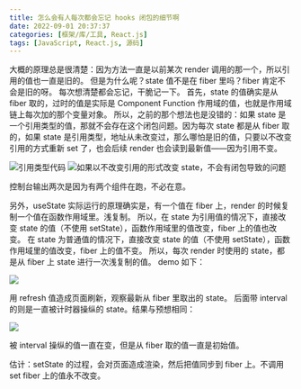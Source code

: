 ```yaml
---
title: 怎么会有人每次都会忘记 hooks 闭包的细节啊
date: 2022-09-01 20:37:37
categories: [框架/库/工具, React.js]
tags: [JavaScript, React.js, 源码]
---
```


大概的原理总是很清楚：因为方法一直是以前某次 render 调用的那一个，所以引用的值也一直是旧的。
但是为什么呢？state 值不是在 fiber 里吗？fiber 肯定不会是旧的呀。
每次想清楚都会忘记，干脆记一下。
首先，state 的值确实是从 fiber 取的，过时的值是实际是 Component Function 作用域的值，也就是作用域链上每次加的那个变量对象。
所以，之前的那个想法也是没错的：如果 state 是一个引用类型的值，那就不会存在这个闭包问题。因为每次 state 都是从 fiber 取的，如果 state 是引用类型，地址从未改变过，那么哪怕是旧的值，只要以不改变引用的方式重新 set 了，也会后续 render 也会读到最新值——因为引用不变。

![引用类型代码](https://wx3.sinaimg.cn/mw2000/7b1152ffly1h5re6lw0gmj20mq0betbp.jpg)
![如果以不改变引用的形式改变 state，不会有闭包导致的问题](https://wx4.sinaimg.cn/mw2000/7b1152ffly1h5re6r83dzj206a08s75e.jpg)

控制台输出两次是因为有两个组件在跑，不必在意。

另外，useState 实际运行的原理确实是，有一个值在 fiber 上，render 的时候复制一个值在函数作用域里。浅复制。
所以，在 state 为引用值的情况下，直接改变 state 的值（不使用 setState），函数作用域里的值改变，fiber 上的值也改变。
在 state 为普通值的情况下，直接改变 state 的值（不使用 setState），函数作用域里的值改变，fiber 上的值不变。
所以，每次 render 时使用的 state，都是从 fiber 上 state 进行一次浅复制的值。
demo 如下：

![](https://wx4.sinaimg.cn/mw2000/7b1152ffly1h5sawl9j6bj20zo0lstgm.jpg)

用 refresh 值造成页面刷新，观察最新从 fiber 里取出的 state。
后面带 interval 的则是一直被计时器操纵的 state。结果与预想相同：

![](https://wx4.sinaimg.cn/mw2000/7b1152ffly1h5saykehz4j207x09lgnl.jpg)

被 interval 操纵的值一直在变，但是从 fiber 取的值一直是初始值。

估计：setState 的过程，会对页面造成渲染，然后把值同步到 fiber 上。不调用 set fiber 上的值永不改变。
